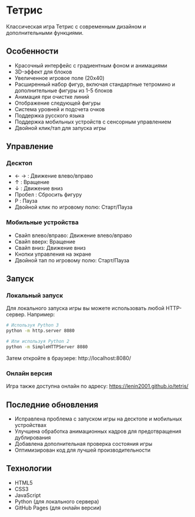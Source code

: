 # Тетрис

Классическая игра Тетрис с современным дизайном и дополнительными функциями.

## Особенности

- Красочный интерфейс с градиентным фоном и анимациями
- 3D-эффект для блоков
- Увеличенное игровое поле (20x40)
- Расширенный набор фигур, включая стандартные тетромино и дополнительные фигуры из 1-5 блоков
- Анимация при очистке линий
- Отображение следующей фигуры
- Система уровней и подсчета очков
- Поддержка русского языка
- Поддержка мобильных устройств с сенсорным управлением
- Двойной клик/тап для запуска игры

## Управление

### Десктоп
- ← → : Движение влево/вправо
- ↑ : Вращение
- ↓ : Движение вниз
- Пробел : Сбросить фигуру
- P : Пауза
- Двойной клик по игровому полю: Старт/Пауза

### Мобильные устройства
- Свайп влево/вправо: Движение влево/вправо
- Свайп вверх: Вращение
- Свайп вниз: Движение вниз
- Кнопки управления на экране
- Двойной тап по игровому полю: Старт/Пауза

## Запуск

### Локальный запуск

Для локального запуска игры вы можете использовать любой HTTP-сервер. Например:

```bash
# Используя Python 3
python -m http.server 8080

# Или используя Python 2
python -m SimpleHTTPServer 8080
```

Затем откройте в браузере:
http://localhost:8080/

### Онлайн версия

Игра также доступна онлайн по адресу:
https://lenin2001.github.io/tetris/

## Последние обновления

- Исправлена проблема с запуском игры на десктопе и мобильных устройствах
- Улучшена обработка анимационных кадров для предотвращения дублирования
- Добавлена дополнительная проверка состояния игры
- Оптимизирован код для лучшей производительности

## Технологии

- HTML5
- CSS3
- JavaScript
- Python (для локального сервера)
- GitHub Pages (для онлайн версии)